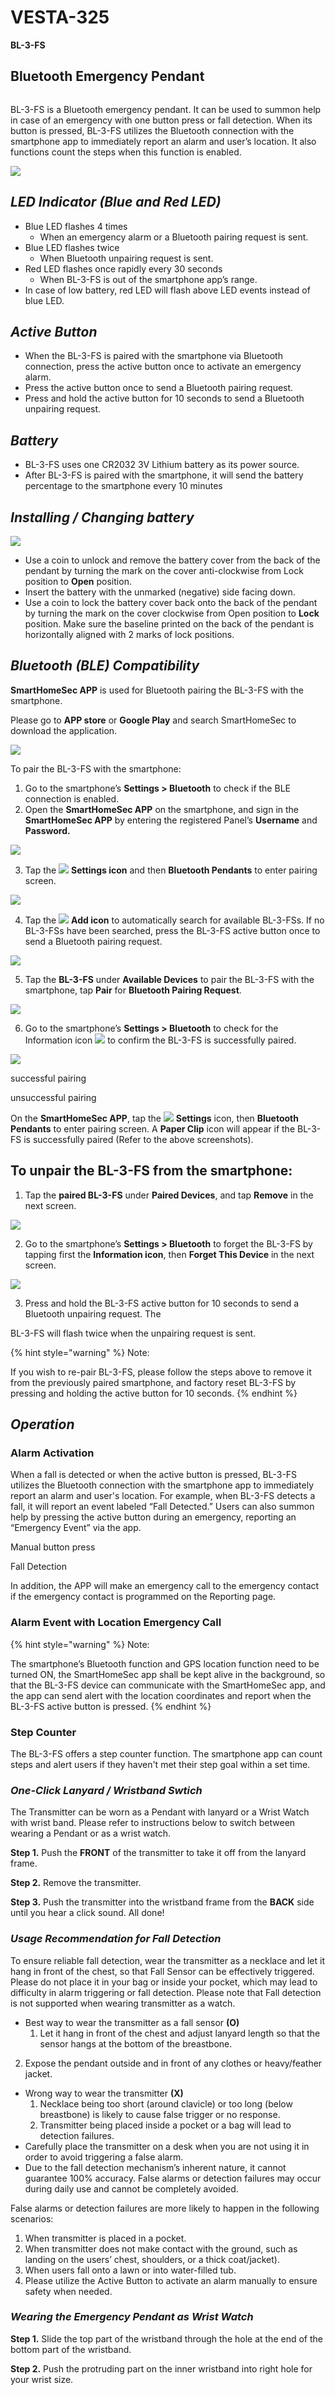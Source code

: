 # VESTA-325

**BL-3-FS**

## **Bluetooth Emergency Pendant**

<figure><img src=".gitbook/assets/image (2) (1).png" alt=""><figcaption></figcaption></figure>

BL-3-FS is a Bluetooth emergency pendant. It can be used to summon help in case of an emergency with one button press or fall detection. When its button is pressed, BL-3-FS utilizes the Bluetooth connection with the smartphone app to immediately report an alarm and user’s location. It also functions count the steps when this function is enabled.

![](<.gitbook/assets/1 (110).png>)

## _**LED Indicator (Blue and Red LED)**_

* Blue LED flashes 4 times
  * When an emergency alarm or a Bluetooth pairing request is sent.
* Blue LED flashes twice
  * When Bluetooth unpairing request is sent.
* Red LED flashes once rapidly every 30 seconds
  * When BL-3-FS is out of the smartphone app’s range.
* In case of low battery, red LED will flash above LED events instead of blue LED.

## _**Active Button**_

* When the BL-3-FS is paired with the smartphone via Bluetooth connection, press the active button once to activate an emergency alarm.
* Press the active button once to send a Bluetooth pairing request.
* Press and hold the active button for 10 seconds to send a Bluetooth unpairing request.

## _**Battery**_

* BL-3-FS uses one CR2032 3V Lithium battery as its power source.
* After BL-3-FS is paired with the smartphone, it will send the battery percentage to the smartphone every 10 minutes

## _**Installing / Changing battery**_

![](<.gitbook/assets/5 (117).png>)

* Use a coin to unlock and remove the battery cover from the back of the pendant by turning the mark on the cover anti-clockwise from Lock position to **Open** position.
* Insert the battery with the unmarked (negative) side facing down.
* Use a coin to lock the battery cover back onto the back of the pendant by turning the mark on the cover clockwise from Open position to **Lock** position. Make sure the baseline printed on the back of the pendant is horizontally aligned with 2 marks of lock positions.

## _**Bluetooth (BLE) Compatibility**_

**SmartHomeSec APP** is used for Bluetooth pairing the BL-3-FS with the smartphone.

Please go to **APP store** or **Google Play** and search SmartHomeSec to download the application.

![](<.gitbook/assets/7 (68).jpeg>)

To pair the BL-3-FS with the smartphone:

1. Go to the smartphone’s **Settings > Bluetooth** to check if the BLE connection is enabled.
2. Open the **SmartHomeSec APP** on the smartphone, and sign in the **SmartHomeSec APP** by entering the registered Panel’s **Username** and **Password.**

![](<.gitbook/assets/8 (87).png>)

3. Tap the ![](<.gitbook/assets/9 (47).jpeg>) **Settings icon** and then **Bluetooth Pendants** to enter pairing screen.

![](<.gitbook/assets/10 (84).png>)

4. Tap the ![](<.gitbook/assets/11 (42).jpeg>) **Add icon** to automatically search for available BL-3-FSs. If no BL-3-FSs have been searched, press the BL-3-FS active button once to send a Bluetooth pairing request.

![](<.gitbook/assets/12 (67).png>)

5. Tap the **BL-3-FS** under **Available Devices** to pair the BL-3-FS with the smartphone, tap **Pair** for **Bluetooth Pairing Request**.

![](<.gitbook/assets/13 (56).png>)

6. Go to the smartphone’s **Settings > Bluetooth** to check for the Information icon ![](<.gitbook/assets/14 (35).jpeg>) to confirm the BL-3-FS is successfully paired.

![](<.gitbook/assets/15 (56).png>)

successful pairing

unsuccessful pairing

On the **SmartHomeSec APP**, tap the ![](<.gitbook/assets/16 (22).jpeg>) **Settings** icon, then **Bluetooth Pendants** to enter pairing screen. A **Paper Clip** icon will appear if the BL-3-FS is successfully paired (Refer to the above screenshots).

## To unpair the BL-3-FS from the smartphone:

1. Tap the **paired BL-3-FS** under **Paired Devices**, and tap **Remove** in the next screen.

![](<.gitbook/assets/17 (48).png>)

2. Go to the smartphone’s **Settings > Bluetooth** to forget the BL-3-FS by tapping first the **Information icon**, then **Forget This Device** in the next screen.

![](<.gitbook/assets/18 (57).png>)

3. Press and hold the BL-3-FS active button for 10 seconds to send a Bluetooth unpairing request. The

BL-3-FS will flash twice when the unpairing request is sent.

{% hint style="warning" %}
Note:&#x20;

If you wish to re-pair BL-3-FS, please follow the steps above to remove it from the previously paired smartphone, and factory reset BL-3-FS by pressing and holding the active button for 10 seconds.
{% endhint %}

## _**Operation**_

### **Alarm Activation**

When a fall is detected or when the active button is pressed, BL-3-FS utilizes the Bluetooth connection with the smartphone app to immediately report an alarm and user's location. For example, when BL-3-FS detects a fall, it will report an event labeled “Fall Detected.” Users can also summon help by pressing the active button during an emergency, reporting an “Emergency Event” via the app.

Manual button press&#x20;

Fall Detection&#x20;

In addition, the APP will make an emergency call to the emergency contact if the emergency contact is programmed on the Reporting page.

### **Alarm Event with Location** **Emergency Call**

{% hint style="warning" %}
Note:

The smartphone’s Bluetooth function and GPS location function need to be turned ON, the SmartHomeSec app shall be kept alive in the background, so that the BL-3-FS device can communicate with the SmartHomeSec app, and the app can send alert with the location coordinates and report when the BL-3-FS active button is pressed.
{% endhint %}

### **Step Counter**

The BL-3-FS offers a step counter function. The smartphone app can count steps and alert users if they haven't met their step goal within a set time.

### _**One-Click Lanyard / Wristband Swtich**_

The Transmitter can be worn as a Pendant with lanyard or a Wrist Watch with wrist band. Please refer to instructions below to switch between wearing a Pendant or as a wrist watch.

**Step 1.** Push the **FRONT** of the transmitter to take it off from the lanyard frame.

**Step 2.** Remove the transmitter.

**Step 3.** Push the transmitter into the wristband frame from the **BACK** side until you hear a click sound. All done!

### _**Usage Recommendation for Fall Detection**_

To ensure reliable fall detection, wear the transmitter as a necklace and let it hang in front of the chest, so that Fall Sensor can be effectively triggered. Please do not place it in your bag or inside your pocket, which may lead to difficulty in alarm triggering or fall detection. Please note that Fall detection is not supported when wearing transmitter as a watch.

* Best way to wear the transmitter as a fall sensor **(O)**
  1. Let it hang in front of the chest and adjust lanyard length so that the sensor hangs at the bottom of the breastbone.

2. Expose the pendant outside and in front of any clothes or heavy/feather jacket.

* Wrong way to wear the transmitter **(X)**
  1. Necklace being too short (around clavicle) or too long (below breastbone) is likely to cause false trigger or no response.
  2. Transmitter being placed inside a pocket or a bag will lead to detection failures.
* Carefully place the transmitter on a desk when you are not using it in order to avoid triggering a false alarm.
* Due to the fall detection mechanism’s inherent nature, it cannot guarantee 100% accuracy. False alarms or detection failures may occur during daily use and cannot be completely avoided.

False alarms or detection failures are more likely to happen in the following scenarios:

1. When transmitter is placed in a pocket.
2. When transmitter does not make contact with the ground, such as landing on the users’ chest, shoulders, or a thick coat/jacket).
3. When users fall onto a lawn or into water-filled tub.
4. Please utilize the Active Button to activate an alarm manually to ensure safety when needed.

### _**Wearing the Emergency Pendant as Wrist Watch**_

**Step 1.** Slide the top part of the wristband through the hole at the end of the bottom part of the wristband.

**Step 2.** Push the protruding part on the inner wristband into right hole for your wrist size.
